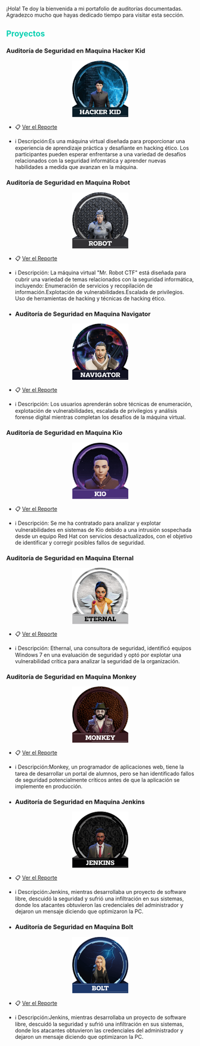¡Hola! Te doy la bienvenida a mi portafolio de auditorías documentadas. Agradezco mucho que hayas dedicado tiempo para visitar esta sección.

<head>
  <link rel="stylesheet" type="text/css" href="styles.css">
</head>

## <span style="color:#07D0B2">Proyectos </span>

### Auditoría de Seguridad en Maquina Hacker Kid
<div align="center">
  <img src="https://raw.githubusercontent.com/alexislcovarrubias/img/master/Avatar_010_Hacker_Kid.webp" alt="Avatar" width="150" height="150">
</div>

- 📋 [Ver el Reporte](https://drive.google.com/file/d/15ya5ItdmXlaE_dEjWypsBCTn3XxxYQsS/view?usp=sharing)
 <!-- Este enlace abre el PDF en otra ventana -->
 - ℹ️ Descripción:Es una máquina virtual diseñada para proporcionar una experiencia de aprendizaje práctica y desafiante en hacking ético. Los participantes pueden esperar enfrentarse a una variedad de desafíos relacionados con la seguridad informática y aprender nuevas habilidades a medida que avanzan en la máquina.


### Auditoría de Seguridad en Maquina Robot
<div align="center">
  <img src="https://raw.githubusercontent.com/alexislcovarrubias/img/master/Avatar_009_Robot.webp" alt="Avatar" width="150" height="150">
</div>

- 📋 [Ver el Reporte](https://drive.google.com/file/d/16gFnPJpw_MptGIcbjeXxcddERiC45SWk/view?usp=sharing)
 <!-- Este enlace abre el PDF en otra ventana -->
- ℹ️ Descripción: La máquina virtual "Mr. Robot CTF" está diseñada para cubrir una variedad de temas relacionados con la seguridad informática, incluyendo:
   Enumeración de servicios y recopilación de información.Explotación de vulnerabilidades.Escalada de privilegios. Uso de herramientas de hacking y técnicas de 
   hacking ético.

- ### Auditoría de Seguridad en Maquina Navigator
<div align="center">
  <img src="https://raw.githubusercontent.com/alexislcovarrubias/img/master/Avatar_011_Navigator.webp" alt="Avatar" width="150" height="150">
</div>

- 📋 [Ver el Reporte](https://drive.google.com/file/d/14lSp-K-PLBJHcfOUC_7RiLCDhD6dnyOQ/view?usp=sharing)
 <!-- Este enlace abre el PDF en otra ventana -->
- ℹ️ Descripción: Los usuarios aprenderán sobre técnicas de enumeración, explotación de vulnerabilidades, escalada de privilegios y análisis forense digital mientras completan los desafíos de la máquina virtual.


### Auditoría de Seguridad en Maquina Kio
<div align="center">
  <img src="https://raw.githubusercontent.com/alexislcovarrubias/img/master/Avatar_004_Kio.webp" alt="Avatar" width="150" height="150">
</div>

- 📋 [Ver el Reporte](https://drive.google.com/file/d/1Q_ETXxAKKYfTiUwFn-2f2p4CjpVehIyN/view?usp=sharing)
 <!-- Este enlace abre el PDF en otra ventana -->
- ℹ️ Descripción: Se me ha contratado para analizar y explotar vulnerabilidades en sistemas de Kio debido a una intrusión sospechada desde un equipo Red Hat con servicios desactualizados, con el objetivo de identificar y corregir posibles fallos de seguridad.


### Auditoría de Seguridad en Maquina Eternal
<div align="center">
  <img src="https://raw.githubusercontent.com/alexislcovarrubias/img/master/Avatar_005_Eternal.webp" alt="Avatar" width="150" height="150">
</div>

- 📋 [Ver el Reporte](https://drive.google.com/file/d/1JoBTjaSzKY-gtxZgU9WZtKhWXdzVZsgN/view?usp=sharing)
 <!-- Este enlace abre el PDF en otra ventana -->
- ℹ️ Descripción: Ethernal, una consultora de seguridad, identificó equipos Windows 7 en una evaluación de seguridad y optó por explotar una vulnerabilidad crítica para analizar la seguridad de la organización.

### Auditoría de Seguridad en Maquina Monkey
<div align="center">
  <img src="https://raw.githubusercontent.com/alexislcovarrubias/img/master/Avatar_006_Monkey_2.webp" alt="Avatar" width="150" height="150">
</div>

- 📋 [Ver el Reporte](https://drive.google.com/file/d/1D6lrN0cK26dTzO5DwGl1eSthWBAuk1i7/view?usp=sharing)
 <!-- Este enlace abre el PDF en otra ventana -->
- ℹ️ Descripción:Monkey, un programador de aplicaciones web, tiene la tarea de desarrollar un portal de alumnos, pero se han identificado fallos de seguridad potencialmente críticos antes de que la aplicación se implemente en producción.

- ### Auditoría de Seguridad en Maquina Jenkins 
<div align="center">
  <img src="https://raw.githubusercontent.com/alexislcovarrubias/img/master/Avatar_007_Jenkins.webp" alt="Avatar" width="150" height="150">
</div>

- 📋 [Ver el Reporte](https://drive.google.com/file/d/1yOmm-Pu3IyrJJQa9lfuH7BqMOqgnZVmt/view?usp=sharing)
 <!-- Este enlace abre el PDF en otra ventana -->
- ℹ️ Descripción:Jenkins, mientras desarrollaba un proyecto de software libre, descuidó la seguridad y sufrió una infiltración en sus sistemas, donde los atacantes obtuvieron las credenciales del administrador y dejaron un mensaje diciendo que optimizaron la PC.

- ### Auditoría de Seguridad en Maquina Bolt
<div align="center">
  <img src="https://raw.githubusercontent.com/alexislcovarrubias/img/master/Avatar_008_Bolt.webp" alt="Avatar" width="150" height="150">
</div>

- 📋 [Ver el Reporte](https://drive.google.com/file/d/1yOmm-Pu3IyrJJQa9lfuH7BqMOqgnZVmt/view?usp=sharing)
 <!-- Este enlace abre el PDF en otra ventana -->
- ℹ️ Descripción:Jenkins, mientras desarrollaba un proyecto de software libre, descuidó la seguridad y sufrió una infiltración en sus sistemas, donde los atacantes obtuvieron las credenciales del administrador y dejaron un mensaje diciendo que optimizaron la PC.





